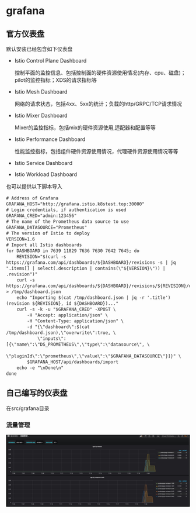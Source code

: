# grafana

## 官方仪表盘

默认安装已经包含如下仪表盘

- Istio Control Plane Dashboard 

  控制平面的监控信息、包括控制面的硬件资源使用情况(内存、cpu、磁盘)；pilot的监控指标；XDS的请求指标等

- Istio Mesh Dashboard 

  网络的请求状态，包括4xx、5xx的统计；负载的http/GRPC/TCP请求情况

- Istio Mixer Dashboard 

  Mixer的监控指标，包括mix的硬件资源使用,适配器和配置等等

- Istio Performance Dashboard 

  性能监控指标，包括组件硬件资源使用情况，代理硬件资源使用情况等等

- Istio Service Dashboard 

- Istio Workload Dashboard 



也可以提供以下脚本导入

```
# Address of Grafana
GRAFANA_HOST="http://grafana.istio.k8stest.top:30000"
# Login credentials, if authentication is used
GRAFANA_CRED="admin:123456"
# The name of the Prometheus data source to use
GRAFANA_DATASOURCE="Prometheus"
# The version of Istio to deploy
VERSION=1.6
# Import all Istio dashboards
for DASHBOARD in 7639 11829 7636 7630 7642 7645; do
    REVISION="$(curl -s https://grafana.com/api/dashboards/${DASHBOARD}/revisions -s | jq ".items[] | select(.description | contains(\"${VERSION}\")) | .revision")"
    curl -s https://grafana.com/api/dashboards/${DASHBOARD}/revisions/${REVISION}/download > /tmp/dashboard.json
    echo "Importing $(cat /tmp/dashboard.json | jq -r '.title') (revision ${REVISION}, id ${DASHBOARD})..."
    curl -s -k -u "$GRAFANA_CRED" -XPOST \
        -H "Accept: application/json" \
        -H "Content-Type: application/json" \
        -d "{\"dashboard\":$(cat /tmp/dashboard.json),\"overwrite\":true, \
            \"inputs\":[{\"name\":\"DS_PROMETHEUS\",\"type\":\"datasource\", \
            \"pluginId\":\"prometheus\",\"value\":\"$GRAFANA_DATASOURCE\"}]}" \
        $GRAFANA_HOST/api/dashboards/import
    echo -e "\nDone\n"
done
```



## 自己编写的仪表盘

在src/grafana目录

### 流量管理

![image-20200701112129436](.assets/image-20200701112129436.png)
